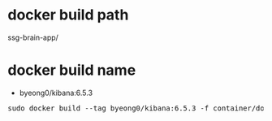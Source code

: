 # docker build path
ssg-brain-app/

# docker build name
- byeong0/kibana:6.5.3
<pre>
sudo docker build --tag byeong0/kibana:6.5.3 -f container/docker/kibana/6.5.3/Dockerfile .
</pre>
